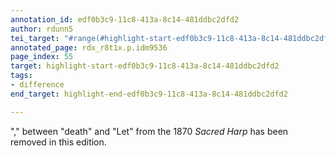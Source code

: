 ```yaml
---
annotation_id: edf0b3c9-11c8-413a-8c14-481ddbc2dfd2
author: rdunn5
tei_target: "#range(#highlight-start-edf0b3c9-11c8-413a-8c14-481ddbc2dfd2, #highlight-end-edf0b3c9-11c8-413a-8c14-481ddbc2dfd2)"
annotated_page: rdx_r8t1x.p.idm9536
page_index: 55
target: highlight-start-edf0b3c9-11c8-413a-8c14-481ddbc2dfd2
tags:
- difference
end_target: highlight-end-edf0b3c9-11c8-413a-8c14-481ddbc2dfd2

---
```

"," between "death" and "Let" from the 1870 *Sacred Harp* has been removed in this edition.